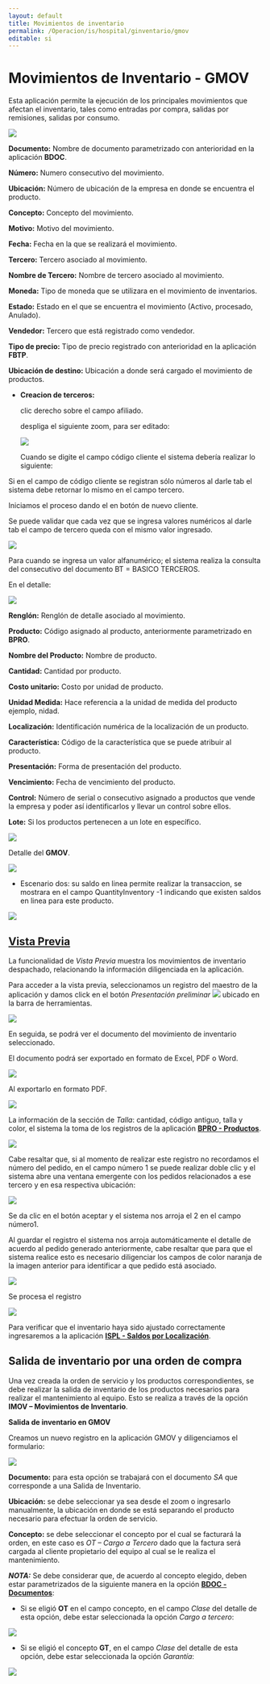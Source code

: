 ```yaml
---
layout: default
title: Movimientos de inventario
permalink: /Operacion/is/hospital/ginventario/gmov
editable: si
---
```



# Movimientos de Inventario - GMOV


Esta aplicación permite la ejecución de los principales movimientos que afectan el inventario, tales como entradas por compra, salidas por remisiones, salidas por consumo.   


![](gmov1.png)  

**Documento:** Nombre de documento parametrizado con anterioridad en la aplicación **BDOC**.  

**Número:** Numero consecutivo del movimiento.  

**Ubicación:** Número de ubicación de la empresa en donde se encuentra el producto.  

**Concepto:** Concepto del movimiento.  

**Motivo:** Motivo del movimiento.  

**Fecha:** Fecha en la que se realizará el movimiento.  

**Tercero:** Tercero asociado al movimiento.  

**Nombre de Tercero:** Nombre de tercero asociado al movimiento.  

**Moneda:** Tipo de moneda que se utilizara en el movimiento de inventarios.  

**Estado:** Estado en el que se encuentra el movimiento (Activo, procesado, Anulado).  

**Vendedor:** Tercero que está registrado como vendedor.  

**Tipo de precio:** Tipo de precio registrado con anterioridad en la aplicación **FBTP**.  

**Ubicación de destino:** Ubicación a donde será cargado el movimiento de productos.  



* **Creacion de terceros:**  

	clic derecho sobre el campo afiliado.  

    despliga el siguiente zoom, para ser editado:  

    ![](gmov2.png)  

    Cuando se digite el campo código cliente el sistema debería realizar lo siguiente:  

Si en el campo de código cliente se registran sólo números al darle tab el sistema debe retornar lo mismo en el campo tercero.  

Iniciamos el proceso dando el en botón de nuevo cliente.  

Se puede validar que cada vez que se ingresa valores numéricos al darle tab el campo de tercero queda con el mismo valor ingresado.  

![](gmov3.png)  



Para cuando se ingresa un valor alfanumérico; el sistema realiza la consulta del consecutivo del documento BT = BASICO TERCEROS.  

    

En el detalle:  



![](imov2.png)  



**Renglón:** Renglón de detalle asociado al movimiento.  

**Producto:** Código asignado al producto, anteriormente parametrizado en **BPRO**.  

**Nombre del Producto:** Nombre de producto.  

**Cantidad:** Cantidad por producto.  

**Costo unitario:** Costo por unidad de producto.  

**Unidad Medida:** Hace referencia a la unidad de medida del producto ejemplo, nidad.  

**Localización:** Identificación numérica de la localización de un producto.  

**Característica:** Código de la característica que se puede atribuir al producto.  

**Presentación:** Forma de presentación del producto.  

**Vencimiento:** Fecha de vencimiento del producto.  

**Control:** Número de serial o consecutivo asignado a productos que vende la empresa y poder así identificarlos y llevar un control sobre ellos.  

**Lote:** Si los productos pertenecen a un lote en específico.  



    





![](imov21.png)  





Detalle del **GMOV**.  



![](imov22.png)





* Escenario dos: su saldo en linea permite realizar la transaccion, se mostrara en el campo QuantityInventory -1  indicando que existen saldos en linea para este producto.  


![](imov23.png)



## [Vista Previa](http://docs.oasiscom.com/Operacion/scm/inventarios/imovimient/imov#vista-previa)

La funcionalidad de _Vista Previa_ muestra los movimientos de inventario despachado, relacionando la información diligenciada en la aplicación.  



Para acceder a la vista previa, seleccionamos un registro del maestro de la aplicación y damos click en el botón _Presentación preliminar_ ![](lupa.png) ubicado en la barra de herramientas.  


![](imov9.png)


En seguida, se podrá ver el documento del movimiento de inventario seleccionado.  


El documento podrá ser exportado en formato de Excel, PDF o Word.  

![](imov10.png)

Al exportarlo en formato PDF.  

![](imov11.png)

La información de la sección de _Talla_: cantidad, código antiguo, talla y color, el sistema la toma de los registros de la aplicación [**BPRO - Productos**](http://docs.oasiscom.com/Operacion/common/bprodu/bpro).  



![](imov19.png)


Cabe resaltar que, si al momento de realizar este registro no recordamos el número del pedido, en el campo número 1 se puede realizar doble clic y el sistema abre una ventana emergente con los pedidos relacionados a ese tercero y en esa respectiva ubicación:  



![](imov4.png)



Se da clic en el botón aceptar y el sistema nos arroja el 2 en el campo número1.  



Al guardar el registro el sistema nos arroja automáticamente el detalle de acuerdo al pedido generado anteriormente, cabe resaltar que para que el sistema realice esto es necesario diligenciar los campos de color naranja de la imagen anterior para identificar a que pedido está asociado.  



![](imov5.png)



Se procesa el registro   

![](imov6.png)



Para verificar que el inventario haya sido ajustado correctamente ingresaremos a la aplicación [**ISPL - Saldos por Localización**](http://docs.oasiscom.com/Operacion/scm/inventarios/isaldo/ispl#inventario-periódico-e-inventario-cíclico).  





## **Salida de inventario por una orden de compra**


Una vez creada la orden de servicio y los productos correspondientes, se debe realizar la salida de inventario de los productos necesarios para realizar el mantenimiento al equipo. Esto se realiza a través de la opción **IMOV – Movimientos de Inventario**.  



**Salida de inventario en GMOV**


Creamos un nuevo registro en la aplicación GMOV y diligenciamos el formulario:  



![](mord8.png)





**Documento:** para esta opción se trabajará con el documento _SA_ que corresponde a una Salida de Inventario.  

**Ubicación:** se debe seleccionar ya sea desde el zoom o ingresarlo manualmente, la ubicación en donde se está separando el producto necesario para efectuar la orden de servicio.  

**Concepto:** se debe seleccionar el concepto por el cual se facturará la orden, en este caso es _OT – Cargo a Tercero_ dado que la factura será cargada al cliente propietario del equipo al cual se le realiza el mantenimiento.  



 _**NOTA:**_ Se debe considerar que, de acuerdo al concepto elegido, deben estar parametrizados de la siguiente manera en la opción [**BDOC - Documentos**](http://docs.oasiscom.com/Operacion/common/bsistema/bdoc):



 * Si se eligió **OT** en el campo concepto, en el campo _Clase_ del detalle de esta opción, debe estar seleccionada la opción _Cargo a tercero_:  



![](mord9.png)



 * Si se eligió el concepto **GT**, en el campo _Clase_ del detalle de esta opción, debe estar seleccionada la opción _Garantía_:  



![](mord10.png)


